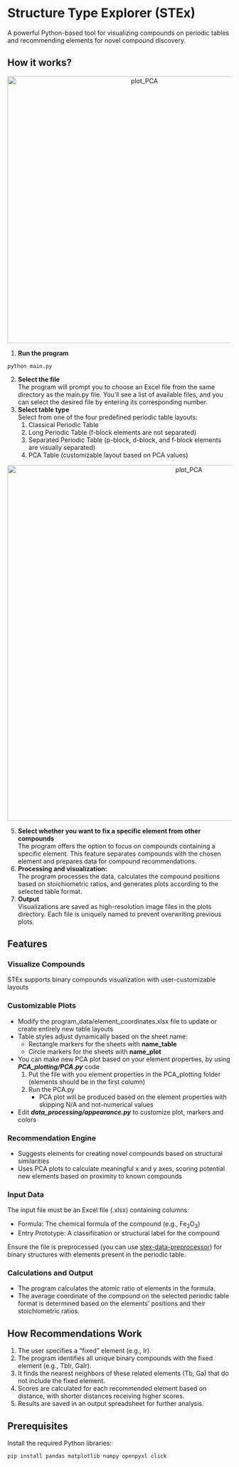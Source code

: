 # Structure Type Explorer (STEx)

A powerful Python-based tool for visualizing compounds on periodic tables and recommending elements for novel compound discovery.

## **How it works?**
<div align="center">
<img src="https://github.com/user-attachments/assets/1387aaff-2c30-4193-8202-3fc35cca941e" alt="plot_PCA" width="600">
</div>


1. **Run the program**
```
python main.py
```
2. **Select the file**  
The program will prompt you to choose an Excel file from the same directory as the main.py file. You’ll see a list of available files, and you can select the desired file by entering its corresponding number.
3. **Select table type**  
  Select from one of the four predefined periodic table layouts:  
	1.	Classical Periodic Table  
	2.	Long Periodic Table (f-block elements are not separated)  
	3.	Separated Periodic Table (p-block, d-block, and f-block elements are visually separated)  
	4.	PCA Table (customizable layout based on PCA values)
<div align="center">
  <img src="https://github.com/user-attachments/assets/0638f8bd-0bda-4240-b672-69cdfd4d5b7c" alt="plot_PCA" width="800"/>
	</div>
 
5. **Select whether you want to fix a specific element from other compounds**  
The program offers the option to focus on compounds containing a specific element. This feature separates compounds with the chosen element and prepares data for compound recommendations.
6. **Processing and visualization:**  
The program processes the data, calculates the compound positions based on stoichiometric ratios, and generates plots according to the selected table format.
6. **Output**  
Visualizations are saved as high-resolution image files in the plots directory. Each file is uniquely named to prevent overwriting previous plots.


## **Features**

### Visualize Compounds  

STEx supports binary compounds visualization with user-customizable layouts  


### Customizable Plots  

* Modify the program_data/element_coordinates.xlsx file to update or create entirely new table layouts
* Table styles adjust dynamically based on the sheet name:  
  * Rectangle markers for the sheets with **name_table**
  * Circle markers for the sheets with  **name_plot**
* You can make new PCA plot based on your element properties, by using ***PCA_plotting/PCA.py*** code
  1. Put the file with you element properties in the PCA_plotting folder (elements should be in the first column)
  2. Run the PCA.py
     * PCA plot will be produced based on the element properties with skipping N/A and not-numerical values
* Edit ***data_processing/appearance.py*** to customize plot, markers and colors

### Recommendation Engine

* Suggests elements for creating novel compounds based on structural similarities
* Uses PCA plots to calculate meaningful x and y axes, scoring potential new elements based on proximity to known compounds
### Input Data

The input file must be an Excel file (.xlsx) containing columns:
* Formula: The chemical formula of the compound (e.g., Fe<sub>2</sub>O<sub>3</sub>)  
* Entry Prototype: A classification or structural label for the compound  

Ensure the file is preprocessed (you can use [stex-data-preprocessor](https://github.com/dshirya/stex-data-preprocessor)) for binary structures with elements present in the periodic table.

### Calculations and Output

* The program calculates the atomic ratio of elements in the formula.
* The average coordinate of the compound on the selected periodic table format is determined based on the elements’ positions and their stoichiometric ratios.

## **How Recommendations Work**  
1. The user specifies a “fixed” element (e.g., Ir).
2. The program identifies all unique binary compounds with the fixed element (e.g., TbIr, GaIr).
3. It finds the nearest neighbors of these related elements (Tb, Ga) that do not include the fixed element.
4. Scores are calculated for each recommended element based on distance, with shorter distances receiving higher scores.
5. Results are saved in an output spreadsheet for further analysis.


## **Prerequisites**  
Install the required Python libraries:

  ```
  pip install pandas matplotlib numpy openpyxl click
  ```



